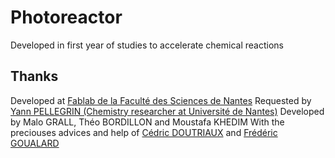 # Photoreactor
Developed in first year of studies to accelerate chemical reactions

## Thanks
Developed at [Fablab de la Faculté des Sciences de Nantes](https://gitlab.univ-nantes.fr/fablab)
Requested by [Yann PELLEGRIN (Chemistry researcher at Université de Nantes)](https://www.univ-nantes.fr/version-francaise/yann-pellegrin-357721.kjsp)
Developed by Malo GRALL, Théo BORDILLON and Moustafa KHEDIM
With the preciouses advices and help of [Cédric DOUTRIAUX](https://gitlab.univ-nantes.fr/doutriaux-c) and [Frédéric GOUALARD](http://frederic.goualard.net/)
